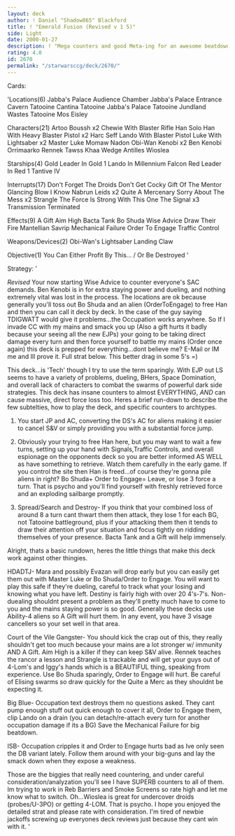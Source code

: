 ```yaml
---
layout: deck
author: ! Daniel "Shadow865" Blackford
title: ! "Emerald Fusion (Revised v 1 5)"
side: Light
date: 2000-01-27
description: ! "Mega counters and good Meta-ing for an awesome beatdown or sit and wait deck."
rating: 4.0
id: 2670
permalink: "/starwarsccg/deck/2670/"
---
```

Cards: 

'Locations(6)
Jabba's Palace Audience Chamber
Jabba's Palace Entrance Cavern
Tatooine Cantina
Tatooine Jabba's Palace
Tatooine Jundland Wastes
Tatooine Mos Eisley

Characters(21)
Artoo
Boussh x2
Chewie With Blaster Rifle
Han Solo
Han With Heavy Blaster Pistol x2
Harc Seff
Lando With Blaster Pistol
Luke With Lightsaber x2
Master Luke
Momaw Nadon
Obi-Wan Kenobi x2
Ben Kenobi
Orrimaarko
Rennek
Tawss Khaa
Wedge Antilles
Wioslea

Starships(4)
Gold Leader In Gold 1
Lando In Millennium Falcon
Red Leader In Red 1
Tantive IV

Interrupts(17)
Don't Forget The Droids
Don't Get Cocky
Gift Of The Mentor
Glancing Blow
I Know
Nabrun Leids x2
Quite A Mercenary
Sorry About The Mess x2
Strangle
The Force Is Strong With This One
The Signal x3
Transmission Terminated

Effects(9)
A Gift
Aim High
Bacta Tank
Bo Shuda
Wise Advice
Draw Their Fire
Mantellian Savrip
Mechanical Failure
Order To Engage
Traffic Control

Weapons/Devices(2)
Obi-Wan's Lightsaber
Landing Claw

Objective(1)
You Can Either Profit By This... / Or Be Destroyed
'

Strategy: '

*Revised* Your now starting Wise Advice to counter everyone's SAC demands. Ben Kenobi is in for extra staying power and dueling, and nothing extremely vital was lost in the process. The locations are ok because generally you'll toss out Bo Shuda and an alien (OrderToEngage) to free Han and then you can call it deck by deck. In the case of the guy saying TDIGWATT would give it problems...the Occupation works anywhere. So If I invade CC with my mains and smack you up (Also a gift hurts it badly because your seeing all the new EJPs) your going to be taking direct damage every turn and then force yourself to battle my mains (Order once again) this deck is prepped for everything...dont believe me? E-Mail or IM me and Ill prove it. Full strat below. This better drag in some 5's =)


This deck...is 'Tech' though I try to use the term sparingly. With EJP out LS seems to have a variety of problems, dueling, BHers, Space Domination, and overall lack of characters to combat the swarms of powerful dark side strategies. This deck has insane counters to almost EVERYTHING, *AND* can cause massive, direct force loss too. Heres a brief run-down to describe the few subtelties, how to play the deck, and specific counters to archtypes.

1) You start JP and AC, converting the DS's AC for aliens making it easier to cancel S&V or simply providing you with a substantial force jump.

2) Obviously your trying to free Han here, but you may want to wait a few turns, setting up your hand with Signals,Traffic Controls, and overall espionage on the opponents deck so you are better informed AS WELL as have something to retrieve. Watch them carefully in the early game. If you control the site then Han is freed...of course they're gonna pile aliens in right? Bo Shuda+ Order to Engage= Leave, or lose 3 force a turn. That is psycho and you'll find yourself with freshly retrieved force and an exploding sailbarge promptly.

3) Spread/Search and Destroy- If you think that your combined loss of around 8 a turn cant thwart them then attack, they lose 1 for each BG, not Tatooine battleground, plus if your attacking them
then it tends to draw their attention off your situation and focus tightly on ridding themselves of your presence. Bacta Tank and a Gift will help immensely.

Alright, thats a basic rundown, heres the little things that make this deck work against other thingies.

HDADTJ- Mara and possibly Evazan will drop early but you can easily get them out with Master Luke or Bo Shuda/Order to Engage. You will want to play this safe if they're dueling, careful to track what your losing and knowing what you have left. Destiny is fairly high with over 20 4's-7's.
Non-duealing shouldnt present a problem as they'll pretty much have to come to you and the mains staying power is so good. Generally these decks use Ability-4 aliens so A Gift will hurt them. In any event, you have 3 visage cancellers so your set well in that area.

Court of the Vile Gangster- You should kick the crap out of this, they really shouldn't get too much because your mains are a lot stronger w/ immunity AND A Gift. Aim High is a killer if they can keep S&V alive. Rennek teaches the rancor a lesson and Strangle is trackable and will get your guys out of 4-Lom's and Iggy's hands which is a BEAUTIFUL thing, speaking from experience. Use Bo Shuda sparingly, Order to Engage will hurt. Be careful of Elising swarms so draw quickly for the Quite a Merc as they shouldnt be expecting it.

Big Blue- Occupation text destroys them no questions asked. They cant pump enough stuff out quick enough to cover it all, Order to Engage them, clip Lando on a drain (you can detach/re-attach every turn for another occupation damage if its a BG) Save the Mechanical Failure for big beatdown.

ISB- Occupation cripples it and Order to Engage hurts bad as Ive only seen the DB variant lately. Follow them around with your big-guns and lay the smack down when they expose a weakness.

Those are the biggies that really need countering, and under careful consideration/analyzation you'll see I have SUPERB counters to all of them. Im trying to work in Reb Barriers and Smoke Screens so rate high and let me know what to switch. Oh...Wioslea is great for undercover droids (probes/U-3PO) or getting 4-LOM. That is psycho. I hope you enjoyed the detailed strat and please rate with consideration. I'm tired of newbie jackoffs screwing up everyones deck reviews just because they cant win with it.	'
